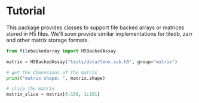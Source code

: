 # Tutorial

This package provides classes to support file backed arrays or matrices stored in H5 files. We'll soon provide similar implementations for tiledb, zarr and other matrix storage formats.

```python
from filebackedarray import H5BackedAssay

matrix = H5BackedAssay("tests/data/tenx.sub.h5", group="matrix")

# get the dimensions of the matrix
print("matrix shape: ", matrix.shape)

# slice the matrix
matrix_slice = matrix[0:100, 1:101]
```